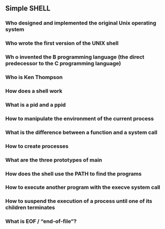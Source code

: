 ## Simple SHELL


### Who designed and implemented the original Unix operating system
### Who wrote the first version of the UNIX shell
### Wh o invented the B programming language (the direct predecessor to the C programming language)
### Who is Ken Thompson
### How does a shell work
### What is a pid and a ppid
### How to manipulate the environment of the current process
### What is the difference between a function and a system call
### How to create processes
### What are the three prototypes of main
### How does the shell use the PATH to find the programs
### How to execute another program with the execve system call
### How to suspend the execution of a process until one of its children terminates
### What is EOF / “end-of-file”?

